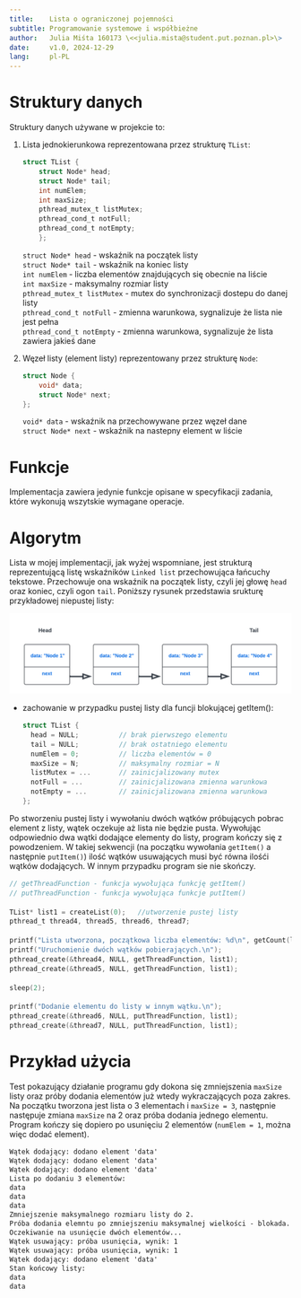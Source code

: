 ```yaml
---
title:    Lista o ograniczonej pojemności   
subtitle: Programowanie systemowe i współbieżne     
author:   Julia Miśta 160173 \<<julia.mista@student.put.poznan.pl>\>    
date:     v1.0, 2024-12-29  
lang:     pl-PL  
---
```



# Struktury danych

Struktury danych używane w projekcie to:

1. Lista jednokierunkowa reprezentowana przez strukturę `TList`:

    ```C
    struct TList {
		struct Node* head;
		struct Node* tail;
		int numElem;
		int maxSize;
		pthread_mutex_t listMutex;
		pthread_cond_t notFull;      
		pthread_cond_t notEmpty;
		};
    ```
	`struct Node* head` - wskaźnik na początek listy  
	`struct Node* tail` - wskaźnik na koniec listy  
	`int numElem` - liczba elementów znajdujących się obecnie na liście  
	`int maxSize` - maksymalny rozmiar listy  
	`pthread_mutex_t listMutex` - mutex do synchronizacji dostepu do danej listy  
	`pthread_cond_t notFull` - zmienna warunkowa, sygnalizuje że lista nie jest pełna  
	`pthread_cond_t notEmpty` - zmienna warunkowa, sygnalizuje że lista zawiera jakieś dane  
  

1. Węzeł listy (element listy) reprezentowany przez strukturę `Node`:

    ```C
    struct Node {
		void* data;
		struct Node* next;
    };
    ```
	`void* data` - wskaźnik na przechowywane przez węzeł dane  
	`struct Node* next` - wskaźnik na nastepny element w liście  
	
# Funkcje

Implementacja zawiera jedynie funkcje opisane w specyfikacji zadania, które wykonują wszytskie wymagane operacje.


# Algorytm 

Lista w mojej implementacji, jak wyżej wspomniane, jest strukturą reprezentującą listę wskaźników `Linked list` przechowująca łańcuchy tekstowe.
Przechowuje ona wskaźnik na początek listy, czyli jej głowę `head` oraz koniec, czyli ogon `tail`. Poniższy rysunek przedstawia srukturę przykładowej
niepustej listy:

![Opis struktrury listy.](linked_list.png)  


* zachowanie w przypadku pustej listy dla funcji blokującej getItem():
  ```C
  struct TList {
    head = NULL;          // brak pierwszego elementu
    tail = NULL;          // brak ostatniego elementu
    numElem = 0;          // liczba elementów = 0
    maxSize = N;          // maksymalny rozmiar = N
    listMutex = ...       // zainicjalizowany mutex
    notFull = ...         // zainicjalizowana zmienna warunkowa
    notEmpty = ...        // zainicjalizowana zmienna warunkowa
  };
  ```
Po stworzeniu pustej listy i wywołaniu dwóch wątków próbujących pobrac element z listy, wątek oczekuje aż lista nie będzie pusta. Wywołując odpowiednio dwa wątki dodające elementy do listy, program kończy się z powodzeniem. W takiej sekwencji (na początku wywołania `getItem()` a następnie `putItem()`) ilość wątków usuwających musi być równa ilośći wątków dodających. W innym przypadku program sie nie skończy.

```C
// getThreadFunction - funkcja wywołująca funkcję getItem()
// putThreadFunction - funkcja wywołująca funkcje putItem()

TList* list1 = createList(0);   //utworzenie pustej listy
pthread_t thread4, thread5, thread6, thread7;

printf("Lista utworzona, początkowa liczba elementów: %d\n", getCount(list1));
printf("Uruchomienie dwóch wątków pobierających.\n");
pthread_create(&thread4, NULL, getThreadFunction, list1);
pthread_create(&thread5, NULL, getThreadFunction, list1);

sleep(2);

printf("Dodanie elementu do listy w innym wątku.\n");
pthread_create(&thread6, NULL, putThreadFunction, list1);
pthread_create(&thread7, NULL, putThreadFunction, list1);

```
# Przykład użycia

Test pokazujący działanie programu gdy dokona się zmniejszenia `maxSize` listy oraz próby dodania elementów już wtedy wykraczających poza zakres. Na początku tworzona jest lista o 3 elementach i `maxSize = 3`, następnie następuje zmiana `maxSize` na 2 oraz próba dodania jednego elementu. Program kończy się dopiero po usunięciu 2 elementów (`numElem = 1`, można więc dodać element).

```
Wątek dodający: dodano element 'data' 
Wątek dodający: dodano element 'data'
Wątek dodający: dodano element 'data'
Lista po dodaniu 3 elementów: 
data
data
data
Zmniejszenie maksymalnego rozmiaru listy do 2.
Próba dodania elemntu po zmniejszeniu maksymalnej wielkości - blokada.
Oczekiwanie na usunięcie dwóch elementów...
Wątek usuwający: próba usunięcia, wynik: 1
Wątek usuwający: próba usunięcia, wynik: 1
Wątek dodający: dodano element 'data'
Stan końcowy listy:
data
data
```